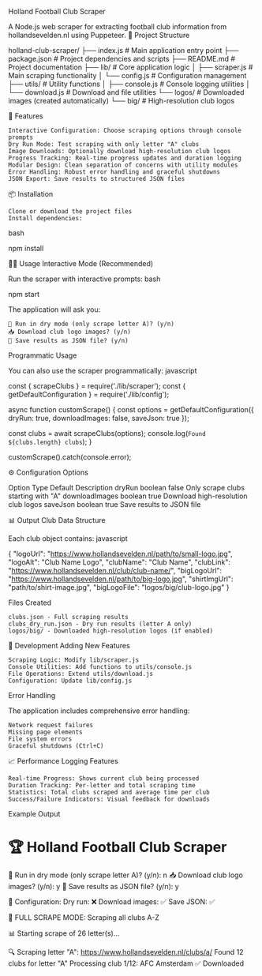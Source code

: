 Holland Football Club Scraper

A Node.js web scraper for extracting football club information from hollandsevelden.nl using Puppeteer.
📁 Project Structure

holland-club-scraper/
├── index.js              # Main application entry point
├── package.json          # Project dependencies and scripts
├── README.md             # Project documentation
├── lib/                  # Core application logic
│   ├── scraper.js        # Main scraping functionality
│   └── config.js         # Configuration management
├── utils/                # Utility functions
│   ├── console.js        # Console logging utilities
│   └── download.js       # Download and file utilities
└── logos/                # Downloaded images (created automatically)
    └── big/              # High-resolution club logos

🚀 Features

    Interactive Configuration: Choose scraping options through console prompts
    Dry Run Mode: Test scraping with only letter "A" clubs
    Image Downloads: Optionally download high-resolution club logos
    Progress Tracking: Real-time progress updates and duration logging
    Modular Design: Clean separation of concerns with utility modules
    Error Handling: Robust error handling and graceful shutdowns
    JSON Export: Save results to structured JSON files

📦 Installation

    Clone or download the project files
    Install dependencies:

bash

npm install

🏃‍♂️ Usage
Interactive Mode (Recommended)

Run the scraper with interactive prompts:
bash

npm start

The application will ask you:

    🧪 Run in dry mode (only scrape letter A)? (y/n)
    📥 Download club logo images? (y/n)
    💾 Save results as JSON file? (y/n)

Programmatic Usage

You can also use the scraper programmatically:
javascript

const { scrapeClubs } = require('./lib/scraper');
const { getDefaultConfiguration } = require('./lib/config');

async function customScrape() {
  const options = getDefaultConfiguration({
    dryRun: true,
    downloadImages: false,
    saveJson: true
  });
  
  const clubs = await scrapeClubs(options);
  console.log(`Found ${clubs.length} clubs`);
}

customScrape().catch(console.error);

⚙️ Configuration Options

Option	Type	Default	Description
dryRun	boolean	false	Only scrape clubs starting with "A"
downloadImages	boolean	true	Download high-resolution club logos
saveJson	boolean	true	Save results to JSON file

📊 Output
Club Data Structure

Each club object contains:
javascript

{
  "logoUrl": "https://www.hollandsevelden.nl/path/to/small-logo.jpg",
  "logoAlt": "Club Name Logo",
  "clubName": "Club Name",
  "clubLink": "https://www.hollandsevelden.nl/club/club-name/",
  "bigLogoUrl": "https://www.hollandsevelden.nl/path/to/big-logo.jpg",
  "shirtImgUrl": "path/to/shirt-image.jpg",
  "bigLogoFile": "logos/big/club-logo.jpg"
}

Files Created

    clubs.json - Full scraping results
    clubs_dry_run.json - Dry run results (letter A only)
    logos/big/ - Downloaded high-resolution logos (if enabled)

🔧 Development
Adding New Features

    Scraping Logic: Modify lib/scraper.js
    Console Utilities: Add functions to utils/console.js
    File Operations: Extend utils/download.js
    Configuration: Update lib/config.js

Error Handling

The application includes comprehensive error handling:

    Network request failures
    Missing page elements
    File system errors
    Graceful shutdowns (Ctrl+C)

📈 Performance
Logging Features

    Real-time Progress: Shows current club being processed
    Duration Tracking: Per-letter and total scraping time
    Statistics: Total clubs scraped and average time per club
    Success/Failure Indicators: Visual feedback for downloads

Example Output

🏆 Holland Football Club Scraper
=====================================

🧪 Run in dry mode (only scrape letter A)? (y/n): n
📥 Download club logo images? (y/n): y
💾 Save results as JSON file? (y/n): y

🔧 Configuration:
   Dry run: ❌
   Download images: ✅
   Save JSON: ✅

🚀 FULL SCRAPE MODE: Scraping all clubs A-Z

📊 Starting scrape of 26 letter(s)...

🔍 Scraping letter "A": https://www.hollandsevelden.nl/clubs/a/
   Found 12 clubs for letter "A"
   Processing club 1/12: AFC Amsterdam
     ✅ Downloaded

